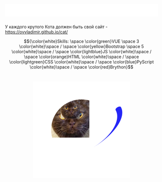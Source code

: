 <h1><img src="img/text.svg" alt="Typing SVG" /></h1>

У каждого крутого Кота должен быть свой сайт - https://ovvladimir.github.io/cat/

$${\color{white}Skills: \space \color{green}VUE \space 3 \color{white}\space / \space \color{yellow}Bootstrap \space 5 \color{white}\space / \space \color{lightblue}JS \color{white}\space / \space \color{orange}HTML \color{white}\space / \space \color{lightgreen}CSS \color{white}\space / \space \color{blue}PyScript \color{white}\space / \space \color{red}Brython}$$
<h1 align="center"><img src="img/cat.svg" alt="" /></h1>